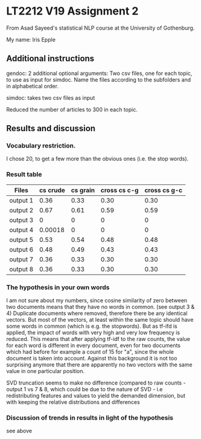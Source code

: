 # LT2212 V19 Assignment 2

From Asad Sayeed's statistical NLP course at the University of Gothenburg.

My name: Iris Epple

## Additional instructions

gendoc: 
2 additional optional arguments: Two csv files, one for each topic, to use as input for simdoc. Name the files
according to the subfolders and in alphabetical order.

simdoc: takes two csv files as input

Reduced the number of articles to 300 in each topic.


## Results and discussion



### Vocabulary restriction.

I chose 20, to get a few more than the obvious ones (i.e. the stop words).

### Result table

| Files     | cs crude | cs grain | cross cs c-g | cross cs g-c |
|-----------|----------|----------|--------------|--------------|
| output 1  |  0.36    | 0.33     | 0.30         | 0.30         |
| output 2  |  0.67    | 0.61     | 0.59         | 0.59         |
| output 3  |  0       | 0        | 0            | 0            |
| output 4  |  0.00018 | 0        | 0            | 0            |
| output 5  |  0.53    | 0.54     | 0.48         | 0.48         |
| output 6  |  0.48    | 0.49     | 0.43         | 0.43         |
| output 7  |  0.36    | 0.33     | 0.30         | 0.30         |
| output 8  |  0.36    | 0.33     | 0.30         | 0.30         |

### The hypothesis in your own words

I am not sure about my numbers, since  cosine similarity of zero between two documents 
means that they have no words in common. (see output 3 & 4) 
Duplicate documents where removed, therefore there be
any identical vectors. But most of the vectors, at least within the 
same topic should have some words in common (which is e.g. the stopwords). 
But as tf-ifd is applied, the impact of words with very high and very low frequency is reduced.
This means that after applying tf-idf to the raw counts, the value for each word is different 
in every document, even for two documents which had before for example a count of 15 for "a", 
since the whole document is taken into account. 
Against this background it is not too surprising anymore that there are apparently no two
vectors with the same value in one particular position.
 
SVD truncation seems to make no difference  (compared to raw counts - output 1 vs 7 & 8, 
which could be due to the nature of SVD - i.e redistributing features and values to yield the 
demanded dimension, but with keeping the relative distributions and differences

### Discussion of trends in results in light of the hypothesis

see above